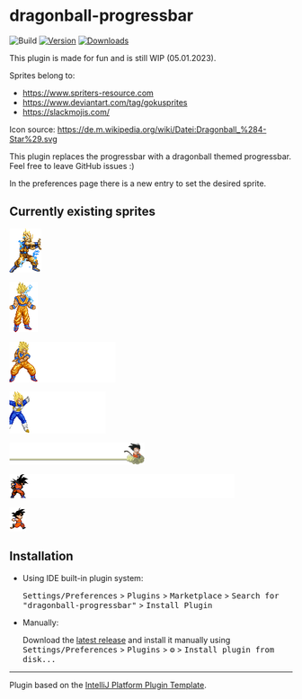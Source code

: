 # dragonball-progressbar

![Build](https://github.com/egeinanc/dragonball-progressbar/workflows/Build/badge.svg)
[![Version](https://img.shields.io/jetbrains/plugin/v/19789.svg)](https://plugins.jetbrains.com/plugin/19789)
[![Downloads](https://img.shields.io/jetbrains/plugin/d/19789.svg)](https://plugins.jetbrains.com/plugin/19789)

This plugin is made for fun and is still WIP (05.01.2023).

Sprites belong to: 
* https://www.spriters-resource.com
* https://www.deviantart.com/tag/gokusprites
* https://slackmojis.com/

Icon source: https://de.m.wikipedia.org/wiki/Datei:Dragonball_%284-Star%29.svg


<!-- Plugin description -->
This plugin replaces the progressbar with a dragonball themed progressbar. Feel free to leave GitHub issues :)

In the preferences page there is a new entry to set the desired sprite.

<!-- Plugin description end -->

## Currently existing sprites

![](src/main/resources/load_kamehameha.gif)


![](src/main/resources/goku_ki.gif)

![](src/main/resources/goku_kamehameha.gif)

![](src/main/resources/vegeta_final_flash.gif)

![](src/main/resources/jindujun.png)

![](src/main/resources/kamehameha.gif)

![](src/main/resources/goku_run.gif)

## Installation

- Using IDE built-in plugin system:

  <kbd>Settings/Preferences</kbd> > <kbd>Plugins</kbd> > <kbd>Marketplace</kbd> > <kbd>Search for "dragonball-progressbar"</kbd> >
  <kbd>Install Plugin</kbd>

- Manually:

  Download the [latest release](https://github.com/egeinanc/dragonball-progressbar/releases/latest) and install it manually
  using
  <kbd>Settings/Preferences</kbd> > <kbd>Plugins</kbd> > <kbd>⚙️</kbd> > <kbd>Install plugin from disk...</kbd>

---
Plugin based on the [IntelliJ Platform Plugin Template][template].

[template]: https://github.com/JetBrains/intellij-platform-plugin-template
